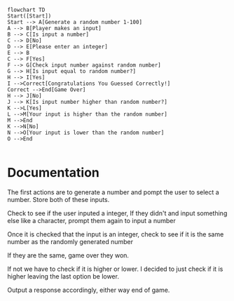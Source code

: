 ```mermaid

flowchart TD
Start([Start])
Start --> A[Generate a random number 1-100]
A --> B[Player makes an input]
B --> C[Is input a number]
C --> D[No]
D --> E[Please enter an integer]
E --> B
C --> F[Yes]
F --> G[Check input number against random number]
G --> H[Is input equal to random number?]
H --> I[Yes]
I -->Correct[Congratulations You Guessed Correctly!]
Correct -->End[Game Over]
H --> J[No]
J --> K[Is input number higher than random number?]
K -->L[Yes]
L -->M[Your input is higher than the random number]
M -->End
K -->N[No]
N -->O[Your input is lower than the random number]
O -->End


```
# Documentation

The first actions are to generate a number and pompt the user to select a number. Store both of these inputs. <p/>
Check to see if the user inputed a integer, If they didn't and input something else like a character, prompt them again to input a number<p/>
Once it is checked that the input is an integer, check to see if it is the same number as the randomly generated number<p/>
If they are the same, game over they won. <p/>
If not we have to check if it is higher or lower. I decided to just check if it is higher leaving the last option be lower.<p/>
Output a response accordingly, either way end of game.
